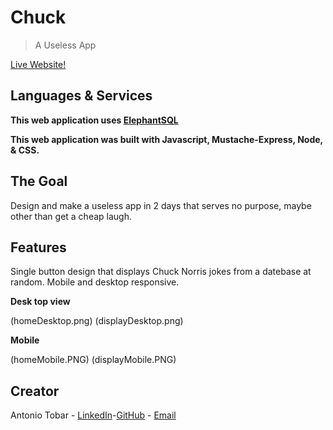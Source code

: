 # Chuck

> A Useless App

[Live Website!](https://immense-escarpment-98784.herokuapp.com)

## Languages & Services

__This web application uses [ElephantSQL](https://www.elephantsql.com/)__

__This web application was built with Javascript, Mustache-Express, Node, & CSS.__


## The Goal

Design and make a useless app in 2 days that serves no purpose, maybe other than get a cheap laugh.

## Features

Single button design that displays Chuck Norris jokes from a datebase at random. Mobile and desktop responsive.

__Desk top view__

(homeDesktop.png)
(displayDesktop.png)

__Mobile__

(homeMobile.PNG)
(displayMobile.PNG)

## Creator

Antonio Tobar - [LinkedIn](https://www.linkedin.com/in/antonio-tobar-dev/)-[GitHub](https://github.com/TonyTcode) - [Email](antonio.tobar.dev@gmail.com)
